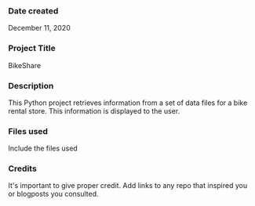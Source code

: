 ### Date created
December 11, 2020

### Project Title
BikeShare

### Description
This Python project retrieves information from a set of data files for a bike rental store. This information is displayed to the user.

### Files used
Include the files used

### Credits
It's important to give proper credit. Add links to any repo that inspired you or blogposts you consulted.
